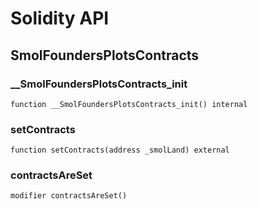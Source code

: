 # Solidity API

## SmolFoundersPlotsContracts

### __SmolFoundersPlotsContracts_init

```solidity
function __SmolFoundersPlotsContracts_init() internal
```

### setContracts

```solidity
function setContracts(address _smolLand) external
```

### contractsAreSet

```solidity
modifier contractsAreSet()
```

